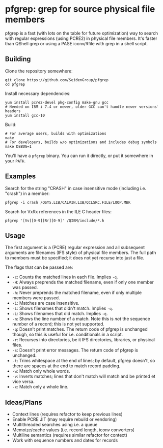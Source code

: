 # pfgrep: grep for source physical file members

pfgrep is a fast (with lots on the table for future optimization) way to search
with regular expressions (using PCRE2) in physical file members. It's faster
than QShell grep or using a PASE iconv/Rfile with grep in a shell script.

## Building

Clone the repository somewhere:

```shell
git clone https://github.com/SeidenGroup/pfgrep
cd pfgrep
```

Install necessary dependencies:

```shell
yum install pcre2-devel pkg-config make-gnu gcc
# Needed on IBM i 7.4 or newer, older GCC can't handle newer versions' headers
yum install gcc-10
```

Build:

```shell
# For average users, builds with optimizations
make
# For developers, builds w/o optimizations and includes debug symbols
make DEBUG=1
```

You'll have a `pfgrep` binary. You can run it directly, or put it somewhere in
your `PATH`.

## Examples

Search for the string "CRASH" in case insensitive mode (including i.e. "crash")
in a member:

```shell
pfgrep -i crash /QSYS.LIB/CALVIN.LIB/QCLSRC.FILE/LOOP.MBR
```

Search for VxRx references in the ILE C header files:

```shell
pfgrep '[Vv][0-9][Rr][0-9]' /QIBM/include/*.h
```

## Usage

The first argument is a (PCRE) regular expression and all subsequent arguments
are filenames (IFS style) of physical file members. The full path to members
must be specified; it does not yet recurse into just a file.

The flags that can be passed are:

* `-c`: Counts the matched lines in each file. Implies `-q`.
* `-H`: Always preprends the matched filename, even if only one member was passed.
* `-h`: Never preprends the matched filename, even if only multiple members were passed.
* `-i`: Matches are case insensitive.
* `-L`: Shows filenames that didn't match. Implies `-q`.
* `-L`: Shows filenames that did match. Implies `-q`.
* `-n`: Shows the line number of a match. Note this is *not* the sequence number of a record; this is not yet supported.
* `-q`: Doesn't print matches. The return code of pfgrep is unchanged though, so this is useful for i.e. conditionals in a script.
* `-r`: Recurses into directories, be it IFS directories, libraries, or physical files.
* `-s`: Doesn't print error messages. The return code of pfgrep is unchanged.
* `-t`: Trims whitespace at the end of lines; by default, pfgrep doesn't, so there are spaces at the end to match record padding.
* `-w`: Match only whole words.
* `-v`: Inverts matches; lines that don't match will match and be printed et vice versa.
* `-x`: Match only a whole line.

## Ideas/Plans

* Context lines (requires refactor to keep previous lines)
* Enable PCRE JIT (may require rebuild or vendoring)
* Multithreaded searches using i.e. a queue
* Memoize/cache values (i.e. record length, iconv converters)
* Multiline semantics (requires similar refactor for context)
* Work with sequence numbers and dates for records
